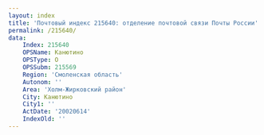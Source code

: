 ```yaml
---
layout: index
title: 'Почтовый индекс 215640: отделение почтовой связи Почты России'
permalink: /215640/
data:
    Index: 215640
    OPSName: Канютино
    OPSType: О
    OPSSubm: 215569
    Region: 'Смоленская область'
    Autonom: ''
    Area: 'Холм-Жирковский район'
    City: Канютино
    City1: ''
    ActDate: '20020614'
    IndexOld: ''
---
```

